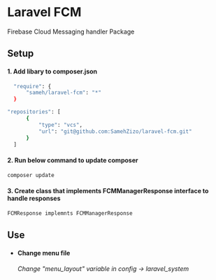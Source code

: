 # Laravel FCM
Firebase Cloud Messaging handler Package

## Setup

#### 1. Add libary to composer.json
```sh
  "require": {
      "sameh/laravel-fcm": "*"
  }
  ```
```sh
"repositories": [
      {
          "type": "vcs",
          "url": "git@github.com:SamehZizo/laravel-fcm.git"
      }
  ]
  ```

#### 2. Run below command to update composer
```sh
composer update
  ```

#### 3. Create class that implements FCMManagerResponse interface to handle responses
```sh
FCMResponse implemnts FCMManagerResponse
  ```
  
## Use

- #### Change menu file
  ###### Change "menu_layout" variable in config -> laravel_system
